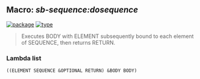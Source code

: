 ## Macro: ***sb-sequence:dosequence***
[![package](https://img.shields.io/badge/Package-SB--SEQUENCE-5f9ea0.svg?style=social&colorA=999999)](../) [![type](https://img.shields.io/badge/Type-Macro-5f9ea0.svg?style=social&colorA=999999)](../#macro) 

> Executes BODY with ELEMENT subsequently bound to each element of
> SEQUENCE, then returns RETURN.

### Lambda list
```
((ELEMENT SEQUENCE &OPTIONAL RETURN) &BODY BODY)
```
